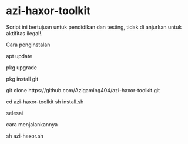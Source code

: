 # azi-haxor-toolkit
Script ini bertujuan untuk pendidikan dan testing, tidak di anjurkan untuk aktifitas ilegal!.

Cara penginstalan

<p>apt update</p>
<p>pkg upgrade</p>
<p>pkg install git</p>
git clone https://github.com/Azigaming404/azi-haxor-toolkit.git

cd azi-haxor-toolkit
sh install.sh
<p>selesai</p>

<p>cara menjalankannya</p>

sh azi-haxor.sh
